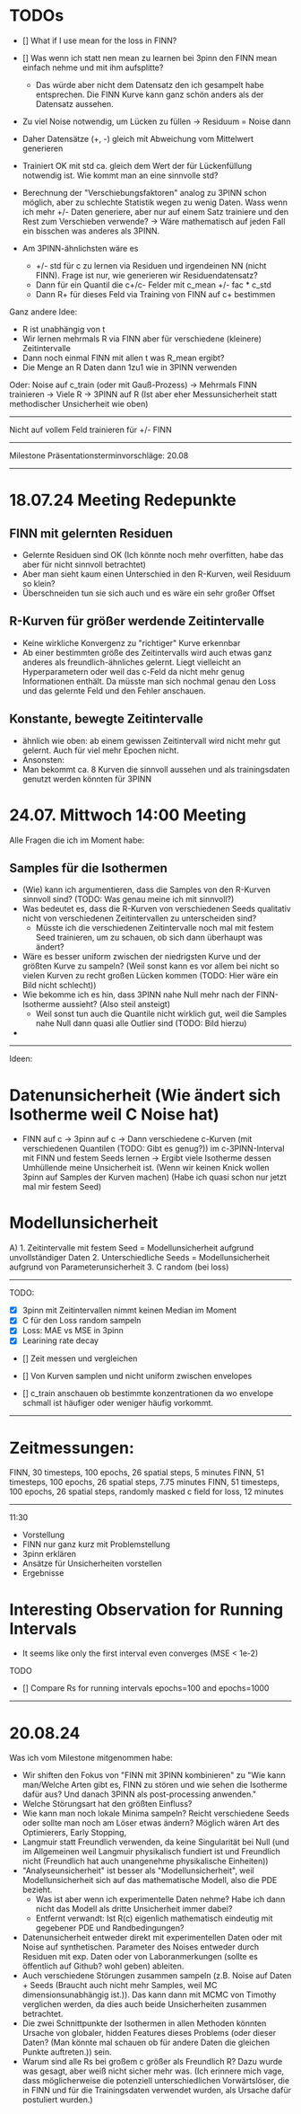 # TODOs

- [] What if I use mean for the loss in FINN?
- [] Was wenn ich statt nen mean zu learnen bei 3pinn den FINN mean einfach nehme und mit ihm aufsplitte?
    - Das würde aber nicht dem Datensatz den ich gesampelt habe entsprechen. Die FINN Kurve kann ganz schön anders als der Datensatz aussehen.


- Zu viel Noise notwendig, um Lücken zu füllen -> Residuum = Noise dann
- Daher Datensätze (+, -) gleich mit Abweichung vom Mittelwert generieren
- Trainiert OK mit std ca. gleich dem Wert der für Lückenfüllung notwendig ist. Wie kommt man an eine sinnvolle std?
- Berechnung der "Verschiebungsfaktoren" analog zu 3PINN schon möglich, aber zu schlechte Statistik wegen zu wenig Daten. Wass wenn ich mehr +/- Daten generiere, aber nur auf einem Satz trainiere und den Rest zum Verschieben verwende? -> Wäre mathematisch auf jeden Fall ein bisschen was anderes als 3PINN.


- Am 3PINN-ähnlichsten wäre es
    - +/- std für c zu lernen via Residuen und irgendeinen NN (nicht FINN). Frage ist nur, wie generieren wir Residuendatensatz?
    - Dann für ein Quantil die c+/c- Felder mit c_mean +/- fac * c_std
    - Dann R+ für dieses Feld via Training von FINN auf c+ bestimmen


Ganz andere Idee:
- R ist unabhängig von t
- Wir lernen mehrmals R via FINN aber für verschiedene (kleinere) Zeitintervalle
- Dann noch einmal FINN mit allen t was R_mean ergibt?
- Die Menge an R Daten dann 1zu1 wie in 3PINN verwenden

Oder:
Noise auf c_train (oder mit Gauß-Prozess) -> Mehrmals FINN trainieren -> Viele R -> 3PINN auf R (Ist aber eher Messunsicherheit statt methodischer Unsicherheit wie oben)

-----


Nicht auf vollem Feld trainieren für +/- FINN


----

Milestone Präsentationsterminvorschläge:
20.08


----

# 18.07.24 Meeting Redepunkte

## FINN mit gelernten Residuen
- Gelernte Residuen sind OK (Ich könnte noch mehr overfitten, habe das aber für nicht sinnvoll betrachtet)
- Aber man sieht kaum einen Unterschied in den R-Kurven, weil Residuum so klein?
- Überschneiden tun sie sich auch und es wäre ein sehr großer Offset

## R-Kurven für größer werdende Zeitintervalle
- Keine wirkliche Konvergenz zu "richtiger" Kurve erkennbar
- Ab einer bestimmten größe des Zeitintervalls wird auch etwas ganz anderes als freundlich-ähnliches gelernt. Liegt vielleicht an Hyperparametern oder weil das c-Feld da nicht mehr genug Informationen enthält. Da müsste man sich nochmal genau den Loss und das gelernte Feld und den Fehler anschauen.

## Konstante, bewegte Zeitintervalle
- ähnlich wie oben: ab einem gewissen Zeitintervall wird nicht mehr gut gelernt. Auch für viel mehr Epochen nicht.
- Ansonsten:
- Man bekommt ca. 8 Kurven die sinnvoll aussehen und als trainingsdaten genutzt werden könnten für 3PINN



# 24.07. Mittwoch 14:00 Meeting
Alle Fragen die ich im Moment habe:
## Samples für die Isothermen
- (Wie) kann ich argumentieren, dass die Samples von den R-Kurven sinnvoll sind? (TODO: Was genau meine ich mit sinnvoll?)
- Was bedeutet es, dass die R-Kurven von verschiedenen Seeds qualitativ nicht von verschiedenen Zeitintervallen zu unterscheiden sind?
    - Müsste ich die verschiedenen Zeitintervalle noch mal mit festem Seed trainieren, um zu schauen, ob sich dann überhaupt was ändert?
- Wäre es besser uniform zwischen der niedrigsten Kurve und der größten Kurve zu sampeln? (Weil sonst kann es vor allem bei nicht so vielen Kurven zu recht großen Lücken kommen (TODO: Hier wäre ein Bild nicht schlecht))
- Wie bekomme ich es hin, dass 3PINN nahe Null mehr nach der FINN-Isotherme aussieht? (Also steil ansteigt)
    - Weil sonst tun auch die Quantile nicht wirklich gut, weil die Samples nahe Null dann quasi alle Outlier sind (TODO: Bild hierzu)
- 

-----


Ideen:
# Datenunsicherheit (Wie ändert sich Isotherme weil C Noise hat)
- FINN auf c -> 3pinn auf c -> Dann verschiedene c-Kurven (mit verschiedenen Quantilen (TODO: Gibt es genug?)) im c-3PINN-Interval mit FINN und festem Seeds lernen -> Ergibt viele Isotherme dessen Umhüllende meine Unsicherheit ist. (Wenn wir keinen Knick wollen 3pinn auf Samples der Kurven machen)
(Habe ich quasi schon nur jetzt mal mir festem Seed)
# Modellunsicherheit
A) 1. Zeitintervalle mit festem Seed = Modellunsicherheit aufgrund unvollständiger Daten
   2. Unterschiedliche Seeds = Modellunsicherheit aufgrund von Parameterunsicherheit
   3. C random (bei loss)


----
TODO:
- [x] 3pinn mit Zeitintervallen nimmt keinen Median im Moment
- [x] C für den Loss random sampeln
- [x] Loss: MAE vs MSE in 3pinn
- [x] Learining rate decay
- [] Zeit messen und vergleichen
- [] Von Kurven samplen und nicht uniform zwischen envelopes

- [] c_train anschauen ob bestimmte konzentrationen da wo envelope schmall ist häufiger oder weniger häufig vorkommt.


-----
# Zeitmessungen:
FINN, 30 timesteps, 100 epochs, 26 spatial steps, 5 minutes
FINN, 51 timesteps, 100 epochs, 26 spatial steps, 7.75 minutes
FINN, 51 timesteps, 100 epochs, 26 spatial steps, randomly masked c field for loss, 12 minutes

-----
11:30
- Vorstellung
- FINN nur ganz kurz mit Problemstellung
- 3pinn erklären
- Ansätze für Unsicherheiten vorstellen
- Ergebnisse

# Interesting Observation for Running Intervals
- It seems like only the first interval even converges (MSE < 1e-2)

TODO
- [] Compare Rs for running intervals epochs=100 and epochs=1000

----
# 20.08.24
Was ich vom Milestone mitgenommen habe:
- Wir shiften den Fokus von "FINN mit 3PINN kombinieren" zu "Wie kann man/Welche Arten gibt es, FINN zu stören und wie sehen die Isotherme dafür aus? Und danach 3PINN als post-processing anwenden."
- Welche Störungsart hat den größten Einfluss?
- Wie kann man noch lokale Minima sampeln? Reicht verschiedene Seeds oder sollte man noch am Löser etwas ändern? Möglich wären Art des Optimierers, Early Stopping,
- Langmuir statt Freundlich verwenden, da keine Singularität bei Null (und im Allgemeinen weil Langmuir physikalisch fundiert ist und Freundlich nicht (Freundlich hat auch unangenehme physikalische Einheiten))
- "Analyseunsicherheit" ist besser als "Modellunsicherheit", weil Modellunsicherheit sich auf das mathematische Modell, also die PDE bezieht.
    - Was ist aber wenn ich experimentelle Daten nehme? Habe ich dann nicht das Modell als dritte Unsicherheit immer dabei?
    - Entfernt verwandt: Ist R(c) eigenlich mathematisch eindeutig mit gegebener PDE und Randbedingungen?
- Datenunsicherheit entweder direkt mit experimentellen Daten oder mit Noise auf synthetischen. Parameter des Noises entweder durch Residuen mit exp. Daten oder von Laboranmerkungen (sollte es öffentlich auf Github? wohl geben) ableiten.
- Auch verschiedene Störungen zusammen sampeln (z.B. Noise auf Daten + Seeds (Braucht auch nicht mehr Samples, weil MC dimensionsunabhängig ist.)). Das kann dann mit MCMC von Timothy verglichen werden, da dies auch beide Unsicherheiten zusammen betrachtet.
- Die zwei Schnittpunkte der Isothermen in allen Methoden könnten Ursache von globaler, hidden Features dieses Problems (oder dieser Daten? (Man könnte mal schauen ob für andere Daten die gleichen Punkte auftreten.)) sein.
- Warum sind alle Rs bei großem c größer als Freundlich R? Dazu wurde was gesagt, aber weiß nicht sicher mehr was. (Ich erinnere mich vage, dass möglicherweise die potenziell unterschiedlichen Vorwärtslöser, die in FINN und für die Trainingsdaten verwendet wurden, als Ursache dafür postuliert wurden.)


